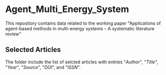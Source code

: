 # Agent_Multi_Energy_System
This repository contains data related to the working paper "Applications of agent-based methods in multi-energy systems – A systematic literature review"

## Selected Articles 
The folder include the list of selcted articles with entries "*Author*", "*Title*", "*Year*", "*Source*", "*DOI*", and "*ISSN*".
